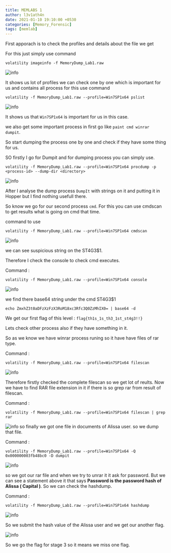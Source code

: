 ```yaml
---
title: MEMLABS 1
author: l3v1ath4n
date: 2021-01-10 19:10:00 +0530
categories: [Memory_Forensic]
tags: [memlab]
---
```


First apporach is to check the profiles and details about the file we get 


For this just simply use command 

` volatility imageinfo -f MemoryDump_Lab1.raw `

![info](https://github.com/VulnFreak/vulnfreak.github.io/tree/master/assets/memlabs/mem-1-0.png "info")

It shows us lot of profiles we can check one by one which is important for us and contains all process for this use command 

` volatility -f MemoryDump_Lab1.raw --profile=Win7SP1x64 pslist `

![info](https://github.com/VulnFreak/vulnfreak.github.io/tree/master/assets/memlabs/mem-1-1.png "info")

It shows us that `Win7SP1x64` is important for us in this case.

we also get some important process in first go like ` paint cmd winrar dumpit `.

So start dumping the process one by one and check if they have some thing for us.

SO firstly I go for Dumpit and for dumping process you can simply use.

` volatility -f MemoryDump_Lab1.raw --profile=Win7SP1x64 procdump -p <process-id> --dump-dir <directory> `

![info](https://github.com/VulnFreak/vulnfreak.github.io/tree/master/assets/memlabs/mem-1-2.png "info")

After I analyse the dump process ` DumpIt ` with strings on it and putting it in Hopper but I find nothing usefull there.

So know we go for our second process ` cmd `. For this you can use cmdscan to get results what is going on cmd that time.

command to use 

` volatility -f MemoryDump_Lab1.raw --profile=Win7SP1x64 cmdscan `

![info](https://github.com/VulnFreak/vulnfreak.github.io/tree/master/assets/memlabs/mem-1-3.png "info")

we can see suspicious string on the ST4G3$1. 

Therefore I check the console to check cmd executes.

Command : 

` volatility -f MemoryDump_Lab1.raw --profile=Win7SP1x64 console `

![info](https://github.com/VulnFreak/vulnfreak.github.io/tree/master/assets/memlabs/mem-1-4.png "info")

we find there base64 string under the cmd ST4G3$1

` echo ZmxhZ3t0aDFzXzFzX3RoM18xc3Rfc3Q0ZzMhIX0= | base64 -d `

We get our first flag of this level : ` flag{th1s_1s_th3_1st_st4g3!!} `

Lets check other process also if they have something in it.


So as we know we have winrar process runing so it have have files of rar type.

Command : 

` volatility -f MemoryDump_Lab1.raw --profile=Win7SP1x64 filescan `

![info](https://github.com/VulnFreak/vulnfreak.github.io/tree/master/assets/memlabs/mem-1-5.png "info")

Therefore firstly checked the complete filescan so we get lot of reults. Now we have to find RAR file extension in it if there is so grep rar from result of filescan.

Command : 

` volatility -f MemoryDump_Lab1.raw --profile=Win7SP1x64 filescan | grep rar `

![info](https://github.com/VulnFreak/vulnfreak.github.io/tree/master/assets/memlabs/mem-1-6.png "info")
so finally we got one file in documents of Alissa user. so we dump that file.

Command :

` volatility -f MemoryDump_Lab1.raw --profile=Win7SP1x64 -Q 0x000000003fb48bc0 -D dumpit ` 

![info](https://github.com/VulnFreak/vulnfreak.github.io/tree/master/assets/memlabs/mem-1-7.png "info" )

so we got our rar file and when we try to unrar it it ask for password. But we can see a statement above it that says **Password is the password hash of Alissa ( Capital )**. So we can check the hashdump.

Command : 

` volatility -f MemoryDump_Lab1.raw --profile=Win7SP1x64 hashdump `

![info](https://github.com/VulnFreak/vulnfreak.github.io/tree/master/assets/memlabs/mem-1-8.png "info")

So we submit the hash value of the Alissa user and we get our another flag.

![info](https://github.com/VulnFreak/vulnfreak.github.io/tree/master/assets/memlabs/mem-1-9.png "info")

So we go the flag for stage 3 so it means we miss one flag.


